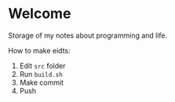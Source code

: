# Welcome
Storage of my notes about programming and life.

How to make eidts:
1. Edit `src` folder
2. Run `build.sh`
3. Make commit
4. Push
